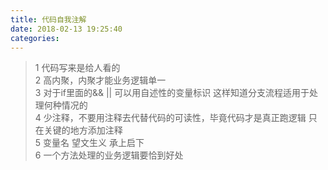 ```yaml
---
title: 代码自我注解
date: 2018-02-13 19:25:40
categories:
---
```



> 1 代码写来是给人看的  
> 2 高内聚，内聚才能业务逻辑单一  
> 3 对于if里面的&& || 可以用自述性的变量标识 这样知道分支流程适用于处理何种情况的  
> 4 少注释，不要用注释去代替代码的可读性，毕竟代码才是真正跑逻辑 只在关键的地方添加注释  
> 5 变量名 望文生义 承上启下  
> 6 一个方法处理的业务逻辑要恰到好处  